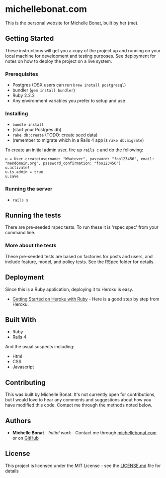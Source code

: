 # michellebonat.com

This is the personal website for Michelle Bonat, built by her (me). 

## Getting Started

These instructions will get you a copy of the project up and running on your local machine for development and testing purposes. See deployment for notes on how to deploy the project on a live system.

### Prerequisites

- Postgres (OSX users can run `brew install postgresql`)
- bundler (`gem install bundler`)
- Ruby 2.2.2
- Any environment variables you prefer to setup and use

### Installing

- `bundle install`
- (start your Postgres db)
- `rake db:create` (TODO: create seed data)
- (remember to migrate which in a Rails 4 app is `rake db:migrate`)

To create an initial admin user, fire up `rails c` and do the following:

    u = User.create(username: "Whatever", password: "foo123456", email: "me@domain.org", password_confirmation: "foo123456")
    u.activate!
    u.is_admin = true
    u.save

### Running the server

- `rails s`

## Running the tests

There are pre-seeded rspec tests. To run these it is 'rspec spec' from your command line. 

### More about the tests

These pre-seeded tests are based on factories for posts and users, and include feature, model, and policy tests. See the RSpec folder for details. 

## Deployment

Since this is a Ruby application, deploying it to Heroku is easy. 
* [Getting Started on Heroku with Ruby](https://devcenter.heroku.com/articles/getting-started-with-ruby#deploy-the-app) - Here is a good step by step from Heroku.

## Built With

- Ruby
- Rails 4

And the usual suspects including:
- Html
- CSS
- Javascript

## Contributing

This was built by Michelle Bonat. It's not currently open for contributions, but I would love to hear any comments and suggestions about how you have modified this code. 
Contact me through the methods noted below. 

## Authors

* **Michelle Bonat** - *Initial work* - Contact me through [michellebonat.com](http://michellebonat.com/) or on [GitHub](https://github.com/michellebonat) 

## License

This project is licensed under the MIT License - see the [LICENSE.md](LICENSE.md) file for details




